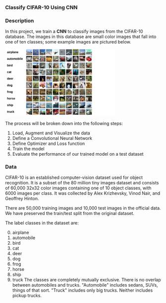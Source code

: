 ### Classify CIFAR-10 Using CNN

### Description
In this project, we train a **CNN** to classify images from the CIFAR-10 database.
The images in this database are small color images that fall into one of ten classes; some example images are pictured below.

<img src='notebook_ims/cifar_data.png' width=70% height=70% />

The process will be broken down into the following steps:
1. Load, Augment and Visualize the data
2. Define a Convolutional Neural Network
3. Define Optimizer and Loss function
3. Train the model
4. Evaluate the performance of our trained model on a test dataset

### Data
CIFAR-10  is an established computer-vision dataset used for object recognition.
It is a subset of the 80 million tiny images dataset and consists of 60,000 32x32 color images 
containing one of 10 object classes, with 6000 images per class. It was collected by Alex Krizhevsky,
Vinod Nair, and Geoffrey Hinton.

There are 50,000 training images and 10,000 test images in the official data. We have preserved the
train/test split from the original dataset.

The label classes in the dataset are:

0. airplane 
1. automobile 
2. bird 
3. cat 
4. deer 
5. dog 
6. frog 
7. horse 
8. ship 
9. truck
The classes are completely mutually exclusive. There is no overlap between automobiles and trucks.
"Automobile" includes sedans, SUVs, things of that sort. "Truck" includes only big trucks.
Neither includes pickup trucks.
